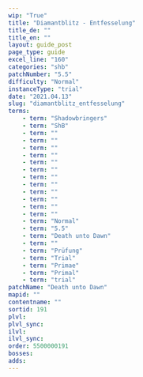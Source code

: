 ```yaml
---
wip: "True"
title: "Diamantblitz - Entfesselung"
title_de: ""
title_en: ""
layout: guide_post
page_type: guide
excel_line: "160"
categories: "shb"
patchNumber: "5.5"
difficulty: "Normal"
instanceType: "trial"
date: "2021.04.13"
slug: "diamantblitz_entfesselung"
terms:
    - term: "Shadowbringers"
    - term: "ShB"
    - term: ""
    - term: ""
    - term: ""
    - term: ""
    - term: ""
    - term: ""
    - term: ""
    - term: ""
    - term: ""
    - term: ""
    - term: ""
    - term: ""
    - term: "Normal"
    - term: "5.5"
    - term: "Death unto Dawn"
    - term: ""
    - term: "Prüfung"
    - term: "Trial"
    - term: "Primae"
    - term: "Primal"
    - term: "trial"
patchName: "Death unto Dawn"
mapid: ""
contentname: ""
sortid: 191
plvl: 
plvl_sync: 
ilvl: 
ilvl_sync: 
order: 5500000191
bosses:
adds:
---
```


